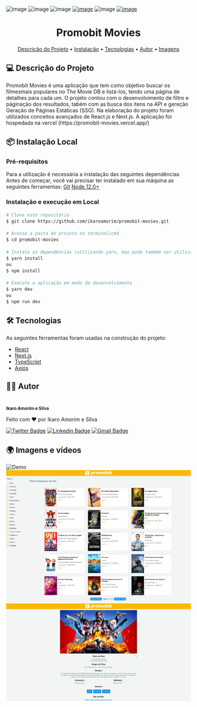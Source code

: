 ![image](https://img.shields.io/badge/next.js-000000?style=for-the-badge&logo=next.js&logoColor=white)
![image](https://img.shields.io/badge/React-20232A?style=for-the-badge&logo=react&logoColor=61DAFB)
![image](https://img.shields.io/github/repo-size/ikaroamorim/promobit-movies)
[![image](https://img.shields.io/github/last-commit/ikaroamorim/promobit-movies)](https://github.com/ikaroamorim/promobit-movies/commits/master)
![image](https://img.shields.io/badge/license-MIT-brightgreen)
[![image](https://img.shields.io/github/stars/ikaroamorim/promobit-movies?style=social)](https://github.com/ikaroamorim/promobit-movies/stargazers)

<h1 align="center">Promobit Movies</h1>

<p align="center">
 <a href="#descricao">Descrição do Projeto</a> •
 <a href="#instalacao">Instalação</a> • 
 <a href="#tecnologias">Tecnologias</a> • 
 <a href="#autor">Autor</a> • 
 <a href="#imagens">Imagens</a>
</p>

<a name="descricao"></a>
## 💻 Descrição do Projeto 
<p>Promobit Movies é uma aplicação que tem como objetivo buscar os filmesmais populares no The Movie DB e listá-los, tendo uma página de detalhes para cada um.
   O projeto contou com o desenvolvimento de filtro e páginação dos resultados, tabém com as busca dos itens na API e gereção Geração de Páginas Estáticas (SSG).
Na elaboração do projeto foram utilizados conceitos avançados de React.js e Next.js. A aplicação foi hospedada na vercel (https://promobit-movies.vercel.app/) </p>

<a name="instalacao"></a>
## 📦 Instalação Local

### Pré-requisitos
Para a utilização é necessária a instalação das seguintes dependências
Antes de começar, você vai precisar ter instalado em sua máquina as seguintes ferramentas:
[Git](https://git-scm.com)
[Node 12.0+](https://nodejs.org/en/)

### Instalação e execução em Local

```bash
# Clone este repositório
$ git clone https://github.com/ikaroamorim/promobit-movies.git

# Acesse a pasta do projeto no terminal/cmd
$ cd promobit-movies

# Instale as dependências (utilizando yarn, mas pode também ser utilizado o npm)
$ yarn install
ou 
$ npm install

# Execute a aplicação em modo de desenvolvimento
$ yarn dev
ou 
$ npm run dev
```

<a name="tecnologias"></a>
## 🛠 Tecnologias

As seguintes ferramentas foram usadas na construção do projeto:

- [React](https://pt-br.reactjs.org/)
- [Next.js](https://nextjs.org/)
- [TypeScript](https://www.typescriptlang.org/)
- [Axios](https://github.com/axios/axios)

<a name="autor"></a>
## 👨‍💻 Autor
<a href="https://www.linkedin.com/in/ikaroamorimesilva/">
 <img style="borderRadius: 50%;" src="https://github.com/ikaroamorim.png" width="100px;" alt=""/>
 <br />
 <sub><b>Ikaro Amorim e Silva</b></sub>
 </a>

Feito com ❤️ por Ikaro Amorim e Silva

[![Twitter Badge](https://img.shields.io/badge/-@ikaroamorim-1ca0f1?style=flat-square&labelColor=1ca0f1&logo=twitter&logoColor=white&link=https://twitter.com/ikaroamorim)](https://twitter.com/ikaroamorim) [![Linkedin Badge](https://img.shields.io/badge/-Ikaro-blue?style=flat-square&logo=Linkedin&logoColor=white&link=https://www.linkedin.com/in/ikaroamorimesilva/)](https://www.linkedin.com/in/ikaroamorimesilva/) 
[![Gmail Badge](https://img.shields.io/badge/-ikaro.amorim@gmail.com-c14438?style=flat-square&logo=Gmail&logoColor=white&link=mailto:ikaro.amorim@gmail.com)](mailto:ikaro.amorim@gmail.com)

<a name="imagens"></a>
## 🌍 Imagens e vídeos

<img alt="Demo" title="#Demo" src="./githubAssets/Demo.gif" width="600px">

<img alt="Home" title="#Home" src="./githubAssets/Home.png" width="600px">

<img alt="Slug" title="#Slug" src="./githubAssets/Detail.png" width="600px">
